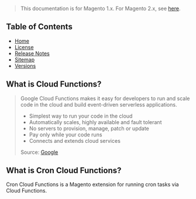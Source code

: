 <blockquote class="important">This documentation is for Magento 1.x. For Magento 2.x, see <a href="https://docs.nickolasburr.com/magento/extensions/2.x/croncloudfunctions/latest/">here</a>.</blockquote>

## Table of Contents

- [Home](https://docs.nickolasburr.com/magento/extensions/1.x/croncloudfunctions/latest/)
- [License](https://docs.nickolasburr.com/magento/extensions/1.x/croncloudfunctions/LICENSE.txt)
- [Release Notes](https://docs.nickolasburr.com/magento/extensions/1.x/croncloudfunctions/RELEASE_NOTES.txt)
- [Sitemap](https://docs.nickolasburr.com/magento/extensions/1.x/croncloudfunctions/latest/sitemap.xml)
- [Versions](https://docs.nickolasburr.com/magento/extensions/1.x/croncloudfunctions/)

## What is Cloud Functions?

<blockquote>
  <div>
    Google Cloud Functions makes it easy for developers to run and scale code in the cloud and build event-driven serverless applications.
  </div>
  <ul>
    <li>Simplest way to run your code in the cloud</li>
    <li>Automatically scales, highly available and fault tolerant</li>
    <li>No servers to provision, manage, patch or update</li>
    <li>Pay only while your code runs</li>
    <li>Connects and extends cloud services</li>
  </ul>
  <div>Source:&nbsp;<a href="https://cloud.google.com/functions/" target="_blank">Google</a></div>
</blockquote>

## What is Cron Cloud Functions?

Cron Cloud Functions is a Magento extension for running cron tasks via Cloud Functions.
